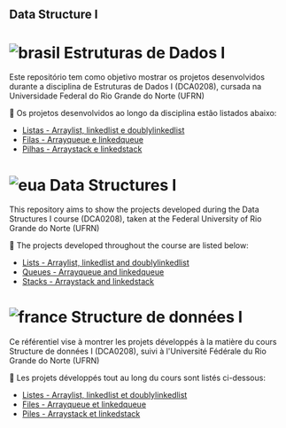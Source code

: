 ## Data Structure I

# ![brasil](https://upload.wikimedia.org/wikipedia/commons/thumb/0/05/Flag_of_Brazil.svg/22px-Flag_of_Brazil.svg.png) Estruturas de Dados I
Este repositório tem como objetivo mostrar os projetos desenvolvidos durante a disciplina de Estruturas de Dados I (DCA0208), cursada na Universidade Federal do Rio Grande do Norte (UFRN)

:file_folder: Os projetos desenvolvidos ao longo da disciplina estão listados abaixo:

- [Listas - Arraylist, linkedlist e doublylinkedlist](https://github.com/marianabritoazevedo/data-structure-i/tree/main/Lists)
- [Filas - Arrayqueue e linkedqueue](https://github.com/marianabritoazevedo/data-structure-i/tree/main/Queues)
- [Pilhas - Arraystack e linkedstack](https://github.com/marianabritoazevedo/data-structure-i/tree/main/Stacks)

# ![eua](https://upload.wikimedia.org/wikipedia/commons/thumb/a/a4/Flag_of_the_United_States.svg/22px-Flag_of_the_United_States.svg.png) Data Structures I
This repository aims to show the projects developed during the Data Structures I course (DCA0208), taken at the Federal University of Rio Grande do Norte (UFRN)

:file_folder: The projects developed throughout the course are listed below:

- [Lists - Arraylist, linkedlist and doublylinkedlist](https://github.com/marianabritoazevedo/data-structure-i/tree/main/Lists)
- [Queues - Arrayqueue and linkedqueue](https://github.com/marianabritoazevedo/data-structure-i/tree/main/Queues)
- [Stacks - Arraystack and linkedstack](https://github.com/marianabritoazevedo/data-structure-i/tree/main/Stacks)

# ![france](https://upload.wikimedia.org/wikipedia/commons/thumb/c/c3/Flag_of_France.svg/22px-Flag_of_France.svg.png) Structure de données I
Ce référentiel vise à montrer les projets développés à la matière du cours Structure de données I (DCA0208), suivi à l'Université Fédérale du Rio Grande do Norte (UFRN)

:file_folder: Les projets développés tout au long du cours sont listés ci-dessous:

- [Listes - Arraylist, linkedlist et doublylinkedlist](https://github.com/marianabritoazevedo/data-structure-i/tree/main/Lists)
- [Files - Arrayqueue et linkedqueue](https://github.com/marianabritoazevedo/data-structure-i/tree/main/Queues)
- [Piles - Arraystack et linkedstack](https://github.com/marianabritoazevedo/data-structure-i/tree/main/Stacks)
